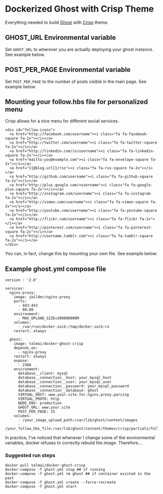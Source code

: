 # Dockerized Ghost with Crisp Theme

Everything needed to build [Ghost](https://github.com/docker-library/ghost) with [Crisp](https://github.com/kathyqian/crisp) theme.

## GHOST_URL Environmental variable

Set ```GHOST_URL``` to wherever you are actually deploying your ghost instance. See example below.

## POST_PER_PAGE Environmental variable

Set ```POST_PER_PAGE``` to the number of posts visible in the main page. See example below.

## Mounting your follow.hbs file for personalized menu

Crisp allows for a nice menu for different social services.

```
<div id="follow-icons">
  <a href="http://facebook.com/username"><i class="fa fa-facebook-square fa-2x"></i></a>
  <a href="http://twitter.com/username"><i class="fa fa-twitter-square fa-2x"></i></a>
  <a href="http://linkedin.com/in/username"><i class="fa fa-linkedin-square fa-2x"></i></a>
  <a href="mailto:you@example.com"><i class="fa fa-envelope-square fa-2x"></i></a>
  <a href="{{@blog.url}}/rss"><i class="fa fa-rss-square fa-2x"></i></a> 
  <a href="http://github.com/username"><i class="fa fa-github-square fa-2x"></i></a>
  <a href="http://plus.google.com/+username"><i class="fa fa-google-plus-square fa-2x"></i></a>
  <a href="http://instagram.com/username"><i class="fa fa-instagram fa-2x"></i></a>
  <a href="http://vimeo.com/username"><i class="fa fa-vimeo-square fa-2x"></i></a>
  <a href="http://youtube.com/username"><i class="fa fa-youtube-square fa-2x"></i></a>
  <a href="http://flickr.com/username"><i class="fa fa-flickr fa-2x"></i></a>
  <a href="http://pinterest.com/username"><i class="fa fa-pinterest-square fa-2x"></i></a>
  <a href="http://username.tumblr.com"><i class="fa fa-tumblr-square fa-2x"></i></a>
</div>                                                                  
```

You can, in fact, change this by mounting your own file. See example below.

## Example ghost.yml compose file

```
version : '2.0'

services:
  nginx-proxy:
    image: jwilder/nginx-proxy
    ports:
      - 443:443
      - 80:80
    environment:
      - MAX_UPLOAD_SIZE=200000000M
    volumes:
      - /var/run/docker.sock:/tmp/docker.sock:ro
    restart: always

  ghost:
    image: talmai/docker-ghost-crisp
    depends_on:
      - nginx-proxy
    restart: always
    expose:
      - 2368
    environment:
      database__client: mysql
      database__connection__host: your_mysql_host
      database__connection__user: your_mysql_user
      database__connection__password: your_mysql_password
      database__connection__database: ghost
      VIRTUAL_HOST: www.your.site.for.nginx.proxy.parsing
      VIRTUAL_PROTO: http
      NODE_ENV: production
      GHOST_URL: www.your.site
      POST_PER_PAGE: 15
    volumes:
      - /your_image_upload_path:/var/lib/ghost/content/images
      - /your_follow_hbs_file:/var/lib/ghost/content/themes/crisp/partials/follow.hbs
```

In practice, I've noticed that whenever I change some of the environmental variables, docker refuses to correctly rebuild the image. Therefore...

### Suggested run steps

```
docker pull talmai/docker-ghost-crisp
docker-compose -f ghost.yml stop ## if running
docker-compose -f ghost.yml rm ghost ## if container existed in the past
docker-compose -f ghost.yml create --force-recreate
docker-compose -f ghost.yml start
```